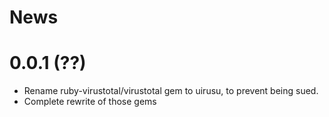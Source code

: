 # News

# 0.0.1 (??)
- Rename ruby-virustotal/virustotal gem to uirusu, to prevent being sued.
- Complete rewrite of those gems
